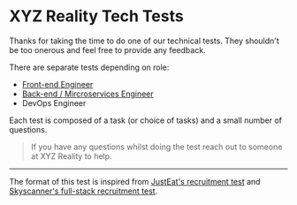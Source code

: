 # XYZ Reality Tech Tests

Thanks for taking the time to do one of our technical tests. They shouldn't be too onerous and feel free to provide any feedback.

There are separate tests depending on role:

* [Front-end Engineer](frontend/README.md)
* [Back-end / Mircroservices Engineer](backend/README.md)
* DevOps Engineer

Each test is composed of a task (or choice of tasks) and a small number of questions. 

> If you have any questions whilst doing the test reach out to someone at XYZ Reality to help.

----

The format of this test is inspired from [JustEat's recruitment test](https://github.com/justeat/JustEat.RecruitmentTest) and [Skyscanner's full-stack recruitment test](https://github.com/Skyscanner/full-stack-recruitment-test/blob/master/README.md).

